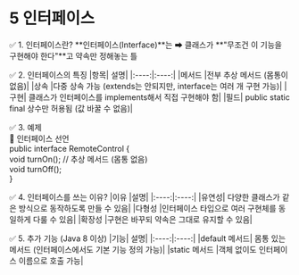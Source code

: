 # 5 인터페이스

✅ 1. 인터페이스란?
**인터페이스(Interface)**는
➡ 클래스가 **"무조건 이 기능을 구현해야 한다"**고 약속만 정해놓는 틀

✅ 2. 인터페이스의 특징
|항목|	설명|
|:----:|:----:|
|메서드	|전부 추상 메서드 (몸통이 없음)|
|상속	|다중 상속 가능 (extends는 안되지만, interface는 여러 개 구현 가능)|
|구현|	클래스가 인터페이스를 implements해서 직접 구현해야 함|
|필드|	public static final 상수만 허용됨 (값 바꿀 수 없음)|

✅ 3. 예제  
🔹 인터페이스 선언  
public interface RemoteControl {  
    void turnOn();  // 추상 메서드 (몸통 없음)  
    void turnOff();  
}  

✅ 4. 인터페이스를 쓰는 이유?
|이유	|설명|
|:----:|:----:|
|유연성|	다양한 클래스가 같은 방식으로 동작하도록 만들 수 있음|
|다형성	|인터페이스 타입으로 여러 구현체를 동일하게 다룰 수 있음|
|확장성	|구현은 바꾸되 약속은 그대로 유지할 수 있음|

✅ 5. 추가 기능 (Java 8 이상)
|기능|	설명|
|:----:|:----:|
|default 메서드|	몸통 있는 메서드 (인터페이스에서도 기본 기능 정의 가능)|
|static 메서드	|객체 없이도 인터페이스 이름으로 호출 가능|
